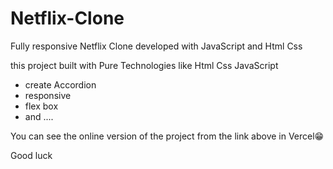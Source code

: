 # Netflix-Clone
Fully responsive Netflix Clone developed with JavaScript and Html Css


this project built with Pure Technologies like Html Css JavaScript

- create Accordion
- responsive
- flex box 
- and ....


You can see the online version of the project from the link above in Vercel😁

Good luck

